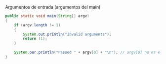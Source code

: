 Argumentos de entrada (argumentos del main)
```java
public static void main(String[] argv)
{
	if (argv.length != 1)
	{
		System.out.println("Invalid arguments");
		return (1);
	}
	
	System.our.println("Passed " + argv[0] + "\n"); // argv[0] no es el nombre del programa	
}
```